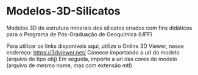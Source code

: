 # Modelos-3D-Silicatos
Modelos 3D de estrutura minerais dos silicatos criados com fins didáticos para o Programa de Pós-Graduação de Geoquímica (UFF)

Para utilizar os links disponíveis aqui, utilize o Online 3D Viewer, nesse endereço: https://3dviewer.net/
Comece importando a url do modelo (arquivo do tipo obj)
Em seguida, importe a url das cores do modelo (arquivo de mesmo nome, mas com extensão mtl)
